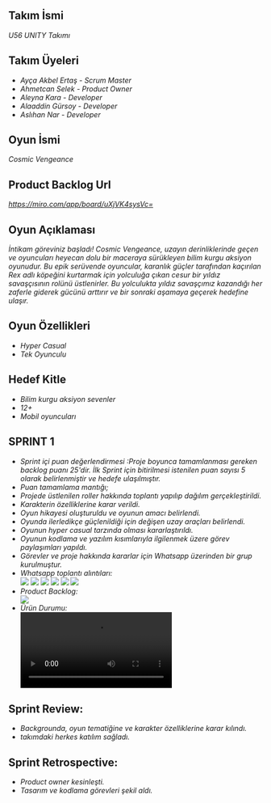 <h2>Takım İsmi</h2>
<p><i>U56 UNITY Takımı</i></p>

<h2>Takım Üyeleri</h2>
<ul>
  <li><i>Ayça Akbel Ertaş - Scrum Master</i></li>
  <li><i>Ahmetcan Selek - Product Owner</i></li>
  <li><i>Aleyna Kara - Developer</i></li>
  <li><i>Alaaddin Gürsoy - Developer</i></li>
  <li><i>Aslıhan Nar - Developer</i></li>
</ul>

<h2>Oyun İsmi</h2>
<p><i>Cosmic Vengeance</i></p>

<h2>Product Backlog Url</h2>
<p><i><a href="https://miro.com/app/board/uXjVK4sysVc=">https://miro.com/app/board/uXjVK4sysVc=</a></i></p>

<h2>Oyun Açıklaması</h2>
<p><i>İntikam göreviniz başladı! Cosmic Vengeance, uzayın derinliklerinde geçen ve oyuncuları heyecan dolu bir maceraya sürükleyen bilim kurgu aksiyon oyunudur. Bu epik serüvende oyuncular, karanlık güçler tarafından kaçırılan Rex adlı köpeğini kurtarmak için yolculuğa çıkan cesur bir yıldız savaşçısının rolünü üstlenirler. Bu yolculukta yıldız savaşçımız kazandığı her zaferle giderek gücünü arttırır ve bir sonraki aşamaya geçerek hedefine ulaşır.</i></p>

<h2>Oyun Özellikleri</h2>
<ul>
  <li><i>Hyper Casual</i></li>
  <li><i>Tek Oyunculu</i></li>
</ul>

<h2>Hedef Kitle</h2>
<ul>
  <li><i>Bilim kurgu aksiyon sevenler</i></li>
  <li><i>12+</i></li>
  <li><i>Mobil oyuncuları</i></li>
</ul>

<h2>SPRINT 1</h2>
<ul>
  <li><i>Sprint içi puan değerlendirmesi :Proje boyunca tamamlanması gereken backlog puanı 25'dir. İlk Sprint için bitirilmesi istenilen puan sayısı 5 olarak belirlenmiştir ve hedefe ulaşılmıştır. </i></li>
  <li><i>Puan tamamlama mantığı;</i></li>
  <li><i>Projede üstlenilen roller hakkında toplantı yapılıp dağılım gerçekleştirildi.</i></li>
  <li><i>Karakterin özelliklerine karar verildi.</i></li>
  <li><i>Oyun hikayesi oluşturuldu ve oyunun amacı belirlendi.</i></li>
  <li><i>Oyunda ilerledikçe güçlenildiği için değişen uzay araçları belirlendi.</i></li>
  <li><i>Oyunun hyper casual tarzında olması kararlaştırıldı.</i></li>
  <li><i>Oyunun kodlama ve yazılım kısımlarıyla ilgilenmek üzere görev paylaşımları yapıldı.</i></li>
  <li><i>Görevler ve proje hakkında kararlar için Whatsapp üzerinden bir grup kurulmuştur.</i></li>
  <li><i>Whatsapp toplantı alıntıları: </i></li>
  <img src="https://github.com/CaramelMisto/OUA-GROUP-56/assets/138470955/798e08cd-59b7-400f-9ade-f5d5bfd5e4f8" width="auto">
  <img src="https://github.com/CaramelMisto/OUA-GROUP-56/assets/138470955/25321651-fdec-4e7f-ab3e-df42f15f3ad5" width="auto">
  <img src="https://github.com/CaramelMisto/OUA-GROUP-56/assets/138470955/bb0e31a5-7d4b-4687-bd03-e4f2860ac435" width="auto">
  <img src="https://github.com/CaramelMisto/OUA-GROUP-56/assets/138470955/1f438189-72f0-4f6e-a78c-667d71411081" width="auto">
  <img src="https://github.com/CaramelMisto/OUA-GROUP-56/assets/138470955/9157b5db-8025-417c-ab15-4ca3abfd5972" width="auto">
  <img src="https://github.com/CaramelMisto/OUA-GROUP-56/assets/138470955/02630460-8a83-49e4-a038-8936866d7e52" width="auto">
  <li><i>Product Backlog: </i></li>
  <img src="https://github.com/CaramelMisto/OUA-GROUP-56/assets/138470955/1d489cc7-5b8e-4e8c-af8d-7eedb40f45c6" width="auto">

  <li><i>Ürün Durumu: </i></li>
  <video controls source src="https://github.com/CaramelMisto/OUA-GROUP-56/assets/138470955/65fb75b2-2c21-4338-b3e6-3b773899af59"</video>
  <img src="https://github.com/CaramelMisto/OUA-GROUP-56/assets/138470955/08f420c7-7b6f-4392-aa72-2d5261e79083" width="auto">
  </ul>
    
  <h2>Sprint Review:</h2>
<ul>
  <li><i>Backgrounda, oyun tematiğine ve karakter özelliklerine karar kılındı. </i></li>
  <li><i>takımdaki herkes katılım sağladı. </i></li>
</ul>

  <h2>Sprint Retrospective:</h2>
  <ul>
  <li><i>Product owner kesinleşti. </i></li>
  <li><i>Tasarım ve kodlama görevleri şekil aldı. </i></li>
  </ul>
